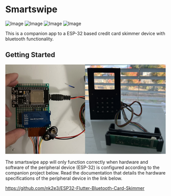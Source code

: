 # Smartswipe
![Image](Connect.png)
![Image](Select.png)
![Image](Status.png)
![Image](Files.png)

This is a companion app to a ESP-32 based credit card skimmer device with bluetooth functionality. 

## Getting Started

![Image](device.png)

The smartswipe app will only function correctly when hardware and software of the peripheral device (ESP-32) is configured according to the companion project below. Read the documentation that details the hardware specifications of the peripheral device in the link below.

https://github.com/nk2e3/ESP32-Flutter-Bluetooth-Card-Skimmer
